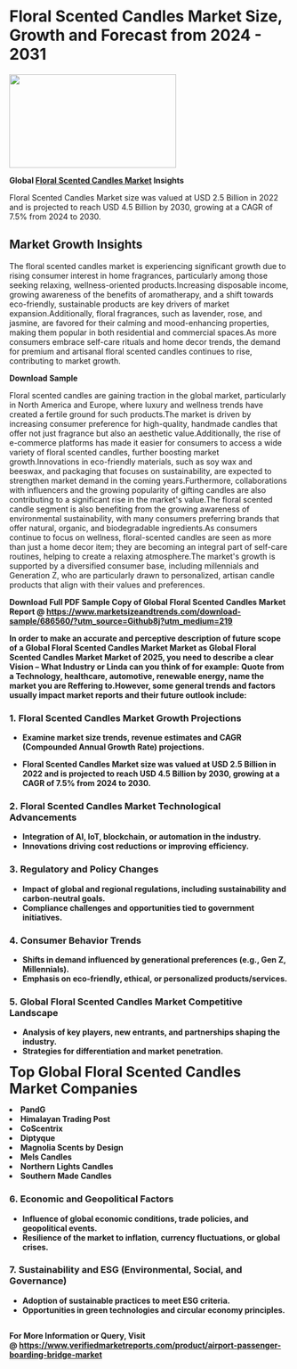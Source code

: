 <H1>Floral Scented Candles Market Size, Growth and Forecast from 2024 - 2031</H1><img class="aligncenter size-medium wp-image-584254" src="https://thirdeyenews.in/wp-content/uploads/2024/09/Global-Market-Research-300x168.jpeg" alt="" width="300" height="168" /><p><strong>Global&nbsp;<a href="https://www.marketsizeandtrends.com/download-sample/686560/?utm_source=Github8j?utm_medium=219">Floral Scented Candles Market</a> Insights</strong></p><p>Floral Scented Candles Market size was valued at USD 2.5 Billion in 2022 and is projected to reach USD 4.5 Billion by 2030, growing at a CAGR of 7.5% from 2024 to 2030.</p><p><h2>Market Growth Insights</h2> <p>The floral scented candles market is experiencing significant growth due to rising consumer interest in home fragrances, particularly among those seeking relaxing, wellness-oriented products.Increasing disposable income, growing awareness of the benefits of aromatherapy, and a shift towards eco-friendly, sustainable products are key drivers of market expansion.Additionally, floral fragrances, such as lavender, rose, and jasmine, are favored for their calming and mood-enhancing properties, making them popular in both residential and commercial spaces.As more consumers embrace self-care rituals and home decor trends, the demand for premium and artisanal floral scented candles continues to rise, contributing to market growth.</p> <p><strong>Download Sample</strong></p> <p>Floral scented candles are gaining traction in the global market, particularly in North America and Europe, where luxury and wellness trends have created a fertile ground for such products.The market is driven by increasing consumer preference for high-quality, handmade candles that offer not just fragrance but also an aesthetic value.Additionally, the rise of e-commerce platforms has made it easier for consumers to access a wide variety of floral scented candles, further boosting market growth.Innovations in eco-friendly materials, such as soy wax and beeswax, and packaging that focuses on sustainability, are expected to strengthen market demand in the coming years.Furthermore, collaborations with influencers and the growing popularity of gifting candles are also contributing to a significant rise in the market's value.The floral scented candle segment is also benefiting from the growing awareness of environmental sustainability, with many consumers preferring brands that offer natural, organic, and biodegradable ingredients.As consumers continue to focus on wellness, floral-scented candles are seen as more than just a home decor item; they are becoming an integral part of self-care routines, helping to create a relaxing atmosphere.The market's growth is supported by a diversified consumer base, including millennials and Generation Z, who are particularly drawn to personalized, artisan candle products that align with their values and preferences.<strong></p><p><span class=""><strong>Download Full PDF Sample Copy of Global Floral Scented Candles Market Report</strong> @ <a href="https://www.marketsizeandtrends.com/download-sample/686560/?utm_source=Github8j?utm_medium=219" target="_blank">https://www.marketsizeandtrends.com/download-sample/686560/?utm_source=Github8j?utm_medium=219</a></span></p><p>In order to make an accurate and perceptive description of future scope of a Global&nbsp;Floral Scented Candles Market Market as Global&nbsp;Floral Scented Candles Market Market of 2025, you need to describe a clear Vision &ndash; What Industry or Linda can you think of for example: Quote from a Technology, healthcare, automotive, renewable energy, name the market you are Reffering to.However, some general trends and factors usually impact market reports and their future outlook include:</p><h3>1.&nbsp;<strong>Floral Scented Candles Market Growth Projections</strong></h3><ul><li>Examine market size trends, revenue estimates and CAGR (Compounded Annual Growth Rate) projections.</li><li><p>Floral Scented Candles Market size was valued at USD 2.5 Billion in 2022 and is projected to reach USD 4.5 Billion by 2030, growing at a CAGR of 7.5% from 2024 to 2030.</p></li></ul><h3>2.&nbsp;<strong>Floral Scented Candles Market Technological Advancements</strong></h3><ul><li>Integration of AI, IoT, blockchain, or automation in the industry.</li><li>Innovations driving cost reductions or improving efficiency.</li></ul><h3>3.&nbsp;<strong>Regulatory and Policy Changes</strong></h3><ul><li>Impact of global and regional regulations, including sustainability and carbon-neutral goals.</li><li>Compliance challenges and opportunities tied to government initiatives.</li></ul><h3>4.&nbsp;<strong>Consumer Behavior Trends</strong></h3><ul><li>Shifts in demand influenced by generational preferences (e.g., Gen Z, Millennials).</li><li>Emphasis on eco-friendly, ethical, or personalized products/services.</li></ul><h3>5.&nbsp;<strong>Global Floral Scented Candles Market Competitive Landscape</strong></h3><ul><li>Analysis of key players, new entrants, and partnerships shaping the industry.</li><li>Strategies for differentiation and market penetration.</li></ul><p data-pm-slice="1 1 []"><span style="color: inherit; font-family: inherit; font-size: 25px;">Top Global Floral Scented Candles Market Companies</span></p><div class="" data-test-id=""><p><li>PandG</li><li> Himalayan Trading Post</li><li> CoScentrix</li><li> Diptyque</li><li> Magnolia Scents by Design</li><li> Mels Candles</li><li> Northern Lights Candles</li><li> Southern Made Candles</li></p></div><h3>6.&nbsp;<strong>Economic and Geopolitical Factors</strong></h3><ul><li>Influence of global economic conditions, trade policies, and geopolitical events.</li><li>Resilience of the market to inflation, currency fluctuations, or global crises.</li></ul><h3>7.&nbsp;<strong>Sustainability and ESG (Environmental, Social, and Governance)</strong></h3><ul><li>Adoption of sustainable practices to meet ESG criteria.</li><li>Opportunities in green technologies and circular economy principles.</li></ul><h2><strong style="font-size: 14px;">For More Information or Query, Visit @&nbsp;</strong><a style="background-color: #ffffff; font-size: 14px;" href="https://www.marketsizeandtrends.com/report/floral-scented-candles-market/" target="_blank">https://www.verifiedmarketreports.com/product/airport-passenger-boarding-bridge-market</a></h2>